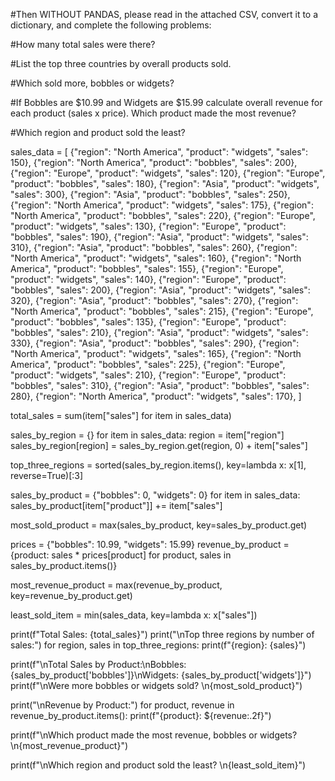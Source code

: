 #Then WITHOUT PANDAS, please read in the attached CSV, convert it to a dictionary, and complete the following problems:

#How many total sales were there?

#List the top three countries by overall products sold.

#Which sold more, bobbles or widgets?

#If Bobbles are $10.99 and Widgets are $15.99 calculate overall revenue for each product (sales x price). Which product made the most revenue?

#Which region and product sold the least?


sales_data = [
    {"region": "North America", "product": "widgets", "sales": 150},
    {"region": "North America", "product": "bobbles", "sales": 200},
    {"region": "Europe", "product": "widgets", "sales": 120},
    {"region": "Europe", "product": "bobbles", "sales": 180},
    {"region": "Asia", "product": "widgets", "sales": 300},
    {"region": "Asia", "product": "bobbles", "sales": 250},
    {"region": "North America", "product": "widgets", "sales": 175},
    {"region": "North America", "product": "bobbles", "sales": 220},
    {"region": "Europe", "product": "widgets", "sales": 130},
    {"region": "Europe", "product": "bobbles", "sales": 190},
    {"region": "Asia", "product": "widgets", "sales": 310},
    {"region": "Asia", "product": "bobbles", "sales": 260},
    {"region": "North America", "product": "widgets", "sales": 160},
    {"region": "North America", "product": "bobbles", "sales": 155},
    {"region": "Europe", "product": "widgets", "sales": 140},
    {"region": "Europe", "product": "bobbles", "sales": 200},
    {"region": "Asia", "product": "widgets", "sales": 320},
    {"region": "Asia", "product": "bobbles", "sales": 270},
    {"region": "North America", "product": "bobbles", "sales": 215},
    {"region": "Europe", "product": "bobbles", "sales": 135},
    {"region": "Europe", "product": "bobbles", "sales": 210},
    {"region": "Asia", "product": "widgets", "sales": 330},
    {"region": "Asia", "product": "bobbles", "sales": 290},
    {"region": "North America", "product": "widgets", "sales": 165},
    {"region": "North America", "product": "bobbles", "sales": 225},
    {"region": "Europe", "product": "widgets", "sales": 210},
    {"region": "Europe", "product": "bobbles", "sales": 310},
    {"region": "Asia", "product": "bobbles", "sales": 280},
    {"region": "North America", "product": "widgets", "sales": 170},
]

total_sales = sum(item["sales"] for item in sales_data)


sales_by_region = {}
for item in sales_data:
    region = item["region"]
    sales_by_region[region] = sales_by_region.get(region, 0) + item["sales"]
    

top_three_regions = sorted(sales_by_region.items(), key=lambda x: x[1], reverse=True)[:3]



sales_by_product = {"bobbles": 0, "widgets": 0}
for item in sales_data:
    sales_by_product[item["product"]] += item["sales"]



most_sold_product = max(sales_by_product, key=sales_by_product.get)



prices = {"bobbles": 10.99, "widgets": 15.99}
revenue_by_product = {product: sales * prices[product] for product, sales in sales_by_product.items()}


most_revenue_product = max(revenue_by_product, key=revenue_by_product.get)



least_sold_item = min(sales_data, key=lambda x: x["sales"])




print(f"Total Sales: {total_sales}")
print("\nTop three regions by number of sales:")
for region, sales in top_three_regions:
    print(f"{region}: {sales}")

print(f"\nTotal Sales by Product:\nBobbles: {sales_by_product['bobbles']}\nWidgets: {sales_by_product['widgets']}")
print(f"\nWere more bobbles or widgets sold? \n{most_sold_product}")

print("\nRevenue by Product:")
for product, revenue in revenue_by_product.items():
    print(f"{product}: ${revenue:.2f}")

print(f"\nWhich product made the most revenue, bobbles or widgets? \n{most_revenue_product}")

print(f"\nWhich region and product sold the least? \n{least_sold_item}")
